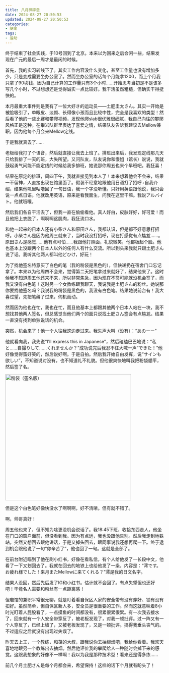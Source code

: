 ```yaml
---
title: 八月碎碎念
date: 2024-08-27 20:50:53
updated: 2024-08-27 20:50:53
categories:
- 随笔
tags:
- 运动
---
```


终于结束了社会实践，于10号回到了北京。本来以为回来之后会闲一些，结果发现在广元的最后一周才是最闲的时候。

首先，我的实习转线下了。其实工作内容没什么变化，甚至工作量也没有增加多少，只是变成需要坐办公室了。然而坐办公室的话每个月能拿1200，而上个月我只拿了90块钱，因为自己计算的工作量只有3个小时……开始思考当初是不是该多写几个小时，不过想想还是觉得诚实一点比较好。我干活虽然粗糙，但确实干得挺快的。

本月最重大事件则是我有了一位大好き的运动员——土肥圭太さん。其实一开始是被脸吸引了，单眼皮、淡颜、长得像小孩而且比较中性，完全是我喜欢的类型！然后看了他的一些比赛和攀爬视频，发现他爬slab很优雅很细腻，我自己向往的攀爬风格正是这种。在攀岩队群里表达了喜爱之情，结果队友告诉我建议去Mellow兼职，因为他每个月会来Mellow定线。

于是我就真去了……

老板给我打了个语音，然后就直接让我去上班了。排班出来后，我发现定线那几天只给我排了一天的班，大失所望。又问队友，队友说你和慢姐（馆长）说说，我就鼓起勇气问能不能定线的时候给我多排班，她说那你周五也来个早班吧。我狂喜！

结果在原定的排班，周四下午，我就直接见到本人了！本来想着他会不会来，结果一不留神，人直接出现在馆里面了。假装不经意地跟他用日语打了招呼+自我介绍，结果他叽里咕噜回了一句日语，我一个字没听懂。只好用英语跟他说，我只会说一点点日语。他就改用英语，原来是看我面生，问我在这里干嘛。我说アルバイト。他就哦哦。

然后我们各自干活去了，但我一直在偷偷看他。真人好白，皮肤好好，好可爱！而且他把上衣脱了，啊啊啊这肌肉，我狂流口水。

和他一起来的日本人还有小柴さん和原田さん，我都认识，但是都不好意思打招呼。小柴さん是因为他周三就来了，当时我没打招呼，现在打感觉有点尴尬……。原田さん是感觉……他有点可怕……我跟他打照面，礼貌微笑，他都板起个脸。他也基本上没跟两个日本人以外的任何人有什么交流。所以到头来我就只跟土肥さん说了话。我听其他两人都叫他どひけ，好玩！

为了找他签名特意买了白色的笔（我的粉袋是黑色的），但快递扔在宿舍门口忘记拿了。本来以为他周四不会来，觉得第二天把笔拿过来就好了，结果他来了。这时候我不知道周五他还来不来，所以非常焦急，因为现在不签可能就没机会签了，而我又没有白色笔！这时另一个女教练跟我聊天，我说我是土肥さん的粉丝。她说那你要找他签名吗？我说我的粉袋是黑色的，我没有白色笔。结果她说前台有！我大喜过望，先把笔薅了过来，伺机而动。

然而因为他也在忙，我也在忙，而且他基本上都跟其他两个日本人站在一块，我不想找其他两人签名，但总感觉当他们两个的面只说找土肥さん签会有点尴尬。结果一直没有找到单独说话的机会。

突然，机会来了！他一个人往我这边走过来。我失声大叫（没有）：“あのーー”

他就看向我，我先说“I'll express this in Japanese”，然后磕磕巴巴地说：“私と……自撮りして……くれませんか？”成功说完后我忍不住大喊一声“できた！”他好像觉得蛮好笑的，然后说好啊。于是自拍。然后我开始自由发挥，说“サインも欲しい”，不知道说对没有，也不知道礼不礼貌。但他很爽快地叫我把粉袋绷平，然后签了名。

<img width="400" alt="粉袋（签名版）" src="https://greendolphindance.github.io/picx-images-hosting/9671724764298_.pic_hd.64dsewm49d.webp">

但是这个白色笔好像快没水了啊啊啊，好不清晰。但有就不错了。

啊，帅哥真好！

周五他也来了，但不知为啥更没机会说话了。我18:45下班，收拾东西走人，他坐在门口的窗户面前，但没看到我。因为有点远，我也没跟他告别。然后我走到地铁站，突然又想回去跟他讲话，于是又掉头回去，跟同事说我还想再爬一下。终于逮到机会跟他说了一句“你辛苦了”，他也回了一句。这就是全部了。

在前台附近瞄到了他在刷小红书，好像在看私信，有个人给他发了一长段中文，他看了一下又划回去了。我就在回去的地铁上也给他发了一条，内容是：“澪です。 お疲れ様でした！来月またMellowに来てくれる？”澪是我的日文名字。

结果人没回，然后先后发了IG和小红书。估计就不会回了。有点失望但也还好吧！毕竟名人需要和粉丝有一点距离感！

但岩馆的兼职平常很无聊，就是盯着看自保区人家的安全带有没有穿好、锁有没有扣好。虽然简单，但自保区新人多，安全员是很重要的工作。然而这就意味着8小时光盯着人屁股看了，一点摸鱼的时间都没有，很累很累很累。有一次我去接水了，回来就有一个人安全带穿反了，被老板发现了，对我一顿批评。过一阵又有一个人穿反了，已经上墙了，又被老板发现了，又是一顿批评。搞得我垂头丧气的。不过适应之后就没有出现过失误了。

昨天去上工，一个教练，和蔼的大叔，跟我说你去抽根烟吧，我给你看着。我欢天喜地地跟另一个教练出去抽烟。然后他评价我的攀爬给人一种随时会掉下来的感觉。这跟我想象的好像不一样啊！我以为我是那种技术型！看来还是得多练……

前几个月土肥さん是每个月都会来，希望保持！这样的话下个月就有盼头了！